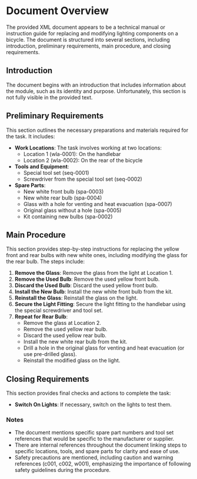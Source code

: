 # Document Overview
The provided XML document appears to be a technical manual or instruction guide for replacing and modifying lighting components on a bicycle. The document is structured into several sections, including introduction, preliminary requirements, main procedure, and closing requirements.

## Introduction
The document begins with an introduction that includes information about the module, such as its identity and purpose. Unfortunately, this section is not fully visible in the provided text.

## Preliminary Requirements
This section outlines the necessary preparations and materials required for the task. It includes:

* **Work Locations**: The task involves working at two locations: 
  + Location 1 (wla-0001): On the handlebar
  + Location 2 (wla-0002): On the rear of the bicycle
* **Tools and Equipment**:
  + Special tool set (seq-0001)
  + Screwdriver from the special tool set (seq-0002)
* **Spare Parts**:
  + New white front bulb (spa-0003)
  + New white rear bulb (spa-0004)
  + Glass with a hole for venting and heat evacuation (spa-0007)
  + Original glass without a hole (spa-0005)
  + Kit containing new bulbs (spa-0002)

## Main Procedure
This section provides step-by-step instructions for replacing the yellow front and rear bulbs with new white ones, including modifying the glass for the rear bulb. The steps include:

1. **Remove the Glass**: Remove the glass from the light at Location 1.
2. **Remove the Used Bulb**: Remove the used yellow front bulb.
3. **Discard the Used Bulb**: Discard the used yellow front bulb.
4. **Install the New Bulb**: Install the new white front bulb from the kit.
5. **Reinstall the Glass**: Reinstall the glass on the light.
6. **Secure the Light Fitting**: Secure the light fitting to the handlebar using the special screwdriver and tool set.
7. **Repeat for Rear Bulb**:
   - Remove the glass at Location 2.
   - Remove the used yellow rear bulb.
   - Discard the used yellow rear bulb.
   - Install the new white rear bulb from the kit.
   - Drill a hole in the original glass for venting and heat evacuation (or use pre-drilled glass).
   - Reinstall the modified glass on the light.

## Closing Requirements
This section provides final checks and actions to complete the task:

* **Switch On Lights**: If necessary, switch on the lights to test them.

### Notes

- The document mentions specific spare part numbers and tool set references that would be specific to the manufacturer or supplier.
- There are internal references throughout the document linking steps to specific locations, tools, and spare parts for clarity and ease of use.
- Safety precautions are mentioned, including caution and warning references (c001, c002, w001), emphasizing the importance of following safety guidelines during the procedure.